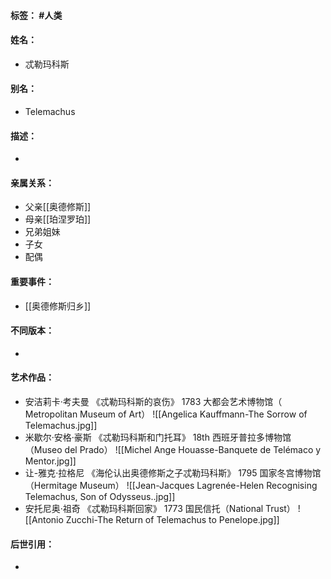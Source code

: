 #### 标签： #人类
#### 姓名：
- 忒勒玛科斯
#### 别名：
- Telemachus
#### 描述：
- 
#### 亲属关系：
- 父亲[[奥德修斯]]
- 母亲[[珀涅罗珀]]
- 兄弟姐妹
- 子女
- 配偶
#### 重要事件：
- [[奥德修斯归乡]]
#### 不同版本：
- 
#### 艺术作品：
- 安洁莉卡·考夫曼 《忒勒玛科斯的哀伤》 1783 大都会艺术博物馆（ Metropolitan Museum of Art）
![[Angelica Kauffmann-The Sorrow of Telemachus.jpg]]
- 米歇尔·安格·豪斯 《忒勒玛科斯和门托耳》 18th 西班牙普拉多博物馆（Museo del Prado）
![[Michel Ange Houasse-Banquete de Telémaco y Mentor.jpg]]
- 让-雅克·拉格尼 《海伦认出奥德修斯之子忒勒玛科斯》 1795 国家冬宫博物馆（Hermitage Museum）
![[Jean-Jacques Lagrenée-Helen Recognising Telemachus, Son of Odysseus..jpg]]
- 安托尼奥·祖奇 《忒勒玛科斯回家》 1773 国民信托（National Trust）
![[Antonio Zucchi-The Return of Telemachus to Penelope.jpg]]
#### 后世引用：
- 